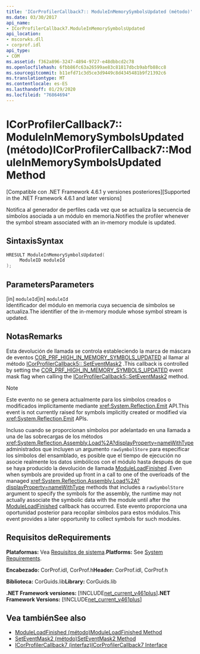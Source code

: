 ```yaml
---
title: 'ICorProfilerCallback7:: ModuleInMemorySymbolsUpdated (método)'
ms.date: 03/30/2017
api_name:
- ICorProfilerCallback7.ModuleInMemorySymbolsUpdated
api_location:
- mscorwks.dll
- corprof.idl
api_type:
- COM
ms.assetid: f362a896-3247-4894-9727-e48dbbcd2c78
ms.openlocfilehash: 6fbb86fc63a26599ae83c81817dbcb9abfb88cc8
ms.sourcegitcommit: b11efd71c3d5ce3d9449c8d4345481b9f21392c6
ms.translationtype: MT
ms.contentlocale: es-ES
ms.lasthandoff: 01/29/2020
ms.locfileid: "76864694"
---
```

# <a name="icorprofilercallback7moduleinmemorysymbolsupdated-method"></a><span data-ttu-id="b9823-102">ICorProfilerCallback7:: ModuleInMemorySymbolsUpdated (método)</span><span class="sxs-lookup"><span data-stu-id="b9823-102">ICorProfilerCallback7::ModuleInMemorySymbolsUpdated Method</span></span>
<span data-ttu-id="b9823-103">[Compatible con .NET Framework 4.6.1 y versiones posteriores]</span><span class="sxs-lookup"><span data-stu-id="b9823-103">[Supported in the .NET Framework 4.6.1 and later versions]</span></span>  
  
 <span data-ttu-id="b9823-104">Notifica al generador de perfiles cada vez que se actualiza la secuencia de símbolos asociada a un módulo en memoria.</span><span class="sxs-lookup"><span data-stu-id="b9823-104">Notifies the profiler whenever the symbol stream associated with an in-memory module is updated.</span></span>  
  
## <a name="syntax"></a><span data-ttu-id="b9823-105">Sintaxis</span><span class="sxs-lookup"><span data-stu-id="b9823-105">Syntax</span></span>  
  
```cpp  
HRESULT ModuleInMemorySymbolsUpdated(  
     ModuleID moduleId  
);  
```  
  
## <a name="parameters"></a><span data-ttu-id="b9823-106">Parameters</span><span class="sxs-lookup"><span data-stu-id="b9823-106">Parameters</span></span>  
 <span data-ttu-id="b9823-107">[in] `moduleId`</span><span class="sxs-lookup"><span data-stu-id="b9823-107">[in] `moduleId`</span></span>  
 <span data-ttu-id="b9823-108">Identificador del módulo en memoria cuya secuencia de símbolos se actualiza.</span><span class="sxs-lookup"><span data-stu-id="b9823-108">The identifier of the in-memory module whose symbol stream is updated.</span></span>  
  
## <a name="remarks"></a><span data-ttu-id="b9823-109">Notas</span><span class="sxs-lookup"><span data-stu-id="b9823-109">Remarks</span></span>  
 <span data-ttu-id="b9823-110">Esta devolución de llamada se controla estableciendo la marca de máscara de eventos [COR_PRF_HIGH_IN_MEMORY_SYMBOLS_UPDATED](cor-prf-high-monitor-enumeration.md) al llamar al método [ICorProfilerCallback5:: SetEventMask2](icorprofilerinfo5-seteventmask2-method.md) .</span><span class="sxs-lookup"><span data-stu-id="b9823-110">This callback is controlled by setting the [COR_PRF_HIGH_IN_MEMORY_SYMBOLS_UPDATED](cor-prf-high-monitor-enumeration.md) event mask flag when calling the [ICorProfilerCallback5::SetEventMask2](icorprofilerinfo5-seteventmask2-method.md) method.</span></span>  
  
> [!NOTE]
> <span data-ttu-id="b9823-111">Este evento no se genera actualmente para los símbolos creados o modificados implícitamente mediante <xref:System.Reflection.Emit> API.</span><span class="sxs-lookup"><span data-stu-id="b9823-111">This event is not currently raised for symbols implicitly created or modified via <xref:System.Reflection.Emit> APIs.</span></span>  
  
 <span data-ttu-id="b9823-112">Incluso cuando se proporcionan símbolos por adelantado en una llamada a una de las sobrecargas de los métodos <xref:System.Reflection.Assembly.Load%2A?displayProperty=nameWithType> administrados que incluyen un argumento `rawSymbolStore` para especificar los símbolos del ensamblado, es posible que el tiempo de ejecución no asocie realmente los datos simbólicos con el módulo hasta después de que se haya producido la devolución de llamada [ModuleLoadFinished](icorprofilercallback-moduleloadfinished-method.md) .</span><span class="sxs-lookup"><span data-stu-id="b9823-112">Even when symbols are provided up front in a call to one of the overloads of the managed <xref:System.Reflection.Assembly.Load%2A?displayProperty=nameWithType> methods that includes a `rawSymbolStore` argument to specify the symbols for the assembly, the runtime may not actually associate the symbolic data with the module until after the [ModuleLoadFinished](icorprofilercallback-moduleloadfinished-method.md) callback has occurred.</span></span> <span data-ttu-id="b9823-113">Este evento proporciona una oportunidad posterior para recopilar símbolos para estos módulos.</span><span class="sxs-lookup"><span data-stu-id="b9823-113">This event provides a later opportunity to collect symbols for such modules.</span></span>  
  
## <a name="requirements"></a><span data-ttu-id="b9823-114">Requisitos de</span><span class="sxs-lookup"><span data-stu-id="b9823-114">Requirements</span></span>  
 <span data-ttu-id="b9823-115">**Plataformas:** Vea [Requisitos de sistema](../../../../docs/framework/get-started/system-requirements.md).</span><span class="sxs-lookup"><span data-stu-id="b9823-115">**Platforms:** See [System Requirements](../../../../docs/framework/get-started/system-requirements.md).</span></span>  
  
 <span data-ttu-id="b9823-116">**Encabezado:** CorProf.idl, CorProf.h</span><span class="sxs-lookup"><span data-stu-id="b9823-116">**Header:** CorProf.idl, CorProf.h</span></span>  
  
 <span data-ttu-id="b9823-117">**Biblioteca:** CorGuids.lib</span><span class="sxs-lookup"><span data-stu-id="b9823-117">**Library:** CorGuids.lib</span></span>  
  
 <span data-ttu-id="b9823-118">**.NET Framework versiones:** [!INCLUDE[net_current_v461plus](../../../../includes/net-current-v461plus-md.md)]</span><span class="sxs-lookup"><span data-stu-id="b9823-118">**.NET Framework Versions:** [!INCLUDE[net_current_v461plus](../../../../includes/net-current-v461plus-md.md)]</span></span>  
  
## <a name="see-also"></a><span data-ttu-id="b9823-119">Vea también</span><span class="sxs-lookup"><span data-stu-id="b9823-119">See also</span></span>

- [<span data-ttu-id="b9823-120">ModuleLoadFinished (método)</span><span class="sxs-lookup"><span data-stu-id="b9823-120">ModuleLoadFinished Method</span></span>](icorprofilercallback-moduleloadfinished-method.md)
- [<span data-ttu-id="b9823-121">SetEventMask2 (método)</span><span class="sxs-lookup"><span data-stu-id="b9823-121">SetEventMask2 Method</span></span>](icorprofilerinfo5-seteventmask2-method.md)
- [<span data-ttu-id="b9823-122">ICorProfilerCallback7 (interfaz)</span><span class="sxs-lookup"><span data-stu-id="b9823-122">ICorProfilerCallback7 Interface</span></span>](icorprofilercallback7-interface.md)
